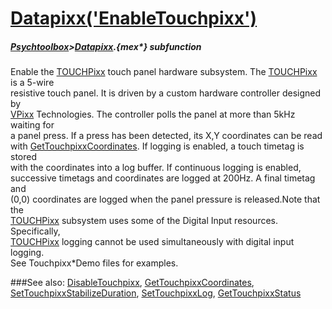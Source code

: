 # [Datapixx('EnableTouchpixx')](Datapixx-EnableTouchpixx) 
##### [Psychtoolbox](Pyschtoolbox)>[Datapixx](Datapixx).{mex*} subfunction


Enable the [TOUCHPixx](TOUCHPixx) touch panel hardware subsystem. The [TOUCHPixx](TOUCHPixx) is a 5-wire  
resistive touch panel. It is driven by a custom hardware controller designed by  
[VPixx](VPixx) Technologies. The controller polls the panel at more than 5kHz waiting for  
a panel press. If a press has been detected, its X,Y coordinates can be read  
with [GetTouchpixxCoordinates](GetTouchpixxCoordinates). If logging is enabled, a touch timetag is stored  
with the coordinates into a log buffer. If continuous logging is enabled,  
successive timetags and coordinates are logged at 200Hz. A final timetag and  
(0,0) coordinates are logged when the panel pressure is released.Note that the  
[TOUCHPixx](TOUCHPixx) subsystem uses some of the Digital Input resources. Specifically,  
[TOUCHPixx](TOUCHPixx) logging cannot be used simultaneously with digital input logging.  
See Touchpixx\*Demo files for examples.  
  


###See also:
[DisableTouchpixx](Datapixx-DisableTouchpixx), [GetTouchpixxCoordinates](Datapixx-GetTouchpixxCoordinates), [SetTouchpixxStabilizeDuration](Datapixx-SetTouchpixxStabilizeDuration), [SetTouchpixxLog](Datapixx-SetTouchpixxLog), [GetTouchpixxStatus](Datapixx-GetTouchpixxStatus)
